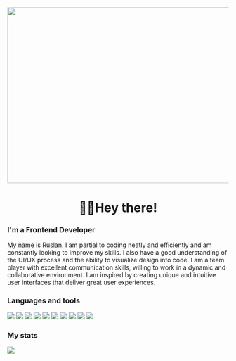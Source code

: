 <div align='center'>
 <img src='https://media.giphy.com/media/KnuGX7IV6cnu0/giphy.gif' width="600" height="400">
</div>


<div align='center'>
 <h1>🙋‍♂Hey there!</h1>
</div>

### I'm a Frontend Developer

My name is Ruslan. I am partial to coding neatly and efficiently and am constantly looking to improve my skills. I also have a good understanding of the UI/UX process and the ability to visualize design into code. I am a team player with excellent communication skills, willing to work in a dynamic and collaborative environment. I am inspired by creating unique and intuitive user interfaces that deliver great user experiences.

### Languages and tools
<div>
  <img src='https://img.shields.io/badge/-Typescript-050517?style=for-the-badge&logo=typescript&logoColor=47C5FB'>
  <img src='https://img.shields.io/badge/-Javascript-050517?style=for-the-badge&logo=javascript&logoColor=FFD34F'>
  <img src='https://img.shields.io/badge/-HTML-050517?style=for-the-badge&logo=html5&logoColor=CF5C36'>
  <img src='https://img.shields.io/badge/-CSS-050517?style=for-the-badge&logo=css3&logoColor=47C5FB'>
  <img src='https://img.shields.io/badge/-Scss-050517?style=for-the-badge&logo=sass&logoColor=CE536D'>
  <img src='https://img.shields.io/badge/-React-050517?style=for-the-badge&logo=react&logoColor=47C5FB'>
  <img src='https://img.shields.io/badge/-React_Router-050517?style=for-the-badge&logo=react-router&logoColor=CF5C36'>
  <img src='https://img.shields.io/badge/-Redux-050517?style=for-the-badge&logo=Redux&logoColor=A76DFF'>
  <img src='https://img.shields.io/badge/-Mobx-050517?style=for-the-badge&logo=mobx&logoColor=CF5C36'>
  <img src='https://img.shields.io/badge/-Tailwind_css-050517?style=for-the-badge&logo=tailwind-css&logoColor=47C5FB'>
</div>

### My stats

<img src="https://github-readme-stats.vercel.app/api/top-langs/?username=yafox3&layout=compact&theme=radical&exclude_repo=github-readme-stats,anuraghazra.github.io">
